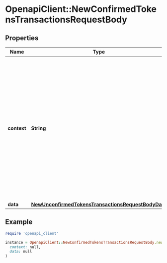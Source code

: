 # OpenapiClient::NewConfirmedTokensTransactionsRequestBody

## Properties

| Name | Type | Description | Notes |
| ---- | ---- | ----------- | ----- |
| **context** | **String** | In batch situations the user can use the context to correlate responses with requests. This property is present regardless of whether the response was successful or returned as an error. &#x60;context&#x60; is specified by the user. | [optional] |
| **data** | [**NewUnconfirmedTokensTransactionsRequestBodyData**](NewUnconfirmedTokensTransactionsRequestBodyData.md) |  |  |

## Example

```ruby
require 'openapi_client'

instance = OpenapiClient::NewConfirmedTokensTransactionsRequestBody.new(
  context: null,
  data: null
)
```

